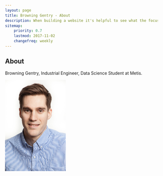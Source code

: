 ```yaml
---
layout: page
title: Browning Gentry - About
description: When building a website it's helpful to see what the focus of your site is. This page is an example of how to show a website's focus.
sitemap:
    priority: 0.7
    lastmod: 2017-11-02
    changefreq: weekly
---
```

## About
Browning Gentry, Industrial Engineer, Data Science Student at Metis.

<img src="/images/Browning_1.jpg" alt="Me" style="width: 200; height:300px"/>
